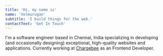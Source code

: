```yaml
---
title: 'Hi, my name is'
name: 'Velmurugan'
subtitle: 'I build things for the web.'
contactText: 'Get In Touch'
---
```


I'm a software engineer based in Chennai, India specializing in developing (and occasionally designing) exceptional, high-quality websites and applications. Currently working at [Chargebee](https://www.chargebee.com/) as an Frontend Developer.
